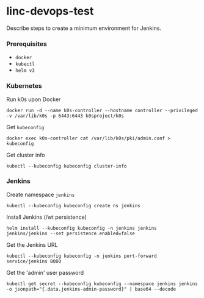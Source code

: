 # linc-devops-test
Describe steps to create a minimum environment for Jenkins.

### Prerequisites
- `docker`
- `kubectl`
- `helm v3`

### Kubernetes
Run k0s upon Docker
```
docker run -d --name k0s-controller --hostname controller --privileged -v /var/lib/k0s -p 6443:6443 k0sproject/k0s
```

Get `kubeconfig`
```
docker exec k0s-controller cat /var/lib/k0s/pki/admin.conf > kubeconfig
```

Get cluster info
```
kubectl --kubeconfig kubeconfig cluster-info
```

### Jenkins
Create namespace `jenkins`
```
kubectl --kubeconfig kubeconfig create ns jenkins
```

Install Jenkins (/wt persistence)
```
helm install --kubeconfig kubeconfig -n jenkins jenkins jenkins/jenkins --set persistence.enabled=false
```

Get the Jenkins URL
```
kubectl --kubeconfig kubeconfig -n jenkins port-forward service/jenkins 8080
```

Get the 'admin' user password
```
kubectl get secret --kubeconfig kubeconfig --namespace jenkins jenkins -o jsonpath="{.data.jenkins-admin-password}" | base64 --decode
```
